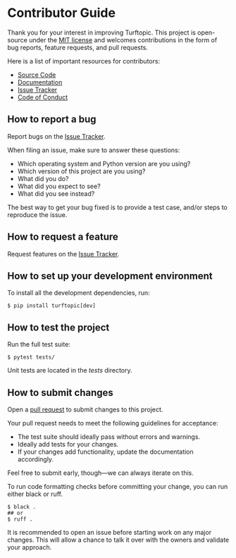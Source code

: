 # Contributor Guide

Thank you for your interest in improving Turftopic.
This project is open-source under the [MIT license] and
welcomes contributions in the form of bug reports, feature requests, and pull requests.

Here is a list of important resources for contributors:

- [Source Code]
- [Documentation]
- [Issue Tracker]
- [Code of Conduct]

[MIT license]: https://opensource.org/licenses/MIT
[source code]: https://github.com/x-tabdeveloping/turftopic
[documentation]: https://x-tabdeveloping.github.io/turftopic/
[issue tracker]: https://github.com/x-tabdeveloping/turftopic/issues

## How to report a bug

Report bugs on the [Issue Tracker].

When filing an issue, make sure to answer these questions:

- Which operating system and Python version are you using?
- Which version of this project are you using?
- What did you do?
- What did you expect to see?
- What did you see instead?

The best way to get your bug fixed is to provide a test case,
and/or steps to reproduce the issue.

## How to request a feature

Request features on the [Issue Tracker].

## How to set up your development environment

To install all the development dependencies, run:

```console
$ pip install turftopic[dev]
```


## How to test the project

Run the full test suite:

```console
$ pytest tests/
```

Unit tests are located in the _tests_ directory.

## How to submit changes

Open a [pull request] to submit changes to this project.

Your pull request needs to meet the following guidelines for acceptance:

- The test suite should ideally pass without errors and warnings.
- Ideally add tests for your changes.
- If your changes add functionality, update the documentation accordingly.

Feel free to submit early, though—we can always iterate on this.

To run code formatting checks before committing your change, you can run either black or ruff.

```console
$ black .
## or
$ ruff .
```

It is recommended to open an issue before starting work on any major changes.
This will allow a chance to talk it over with the owners and validate your approach.

[pull request]: https://github.com/x-tabdeveloping/turftopic/pulls

<!-- github-only -->

[code of conduct]: CODE_OF_CONDUCT.md

